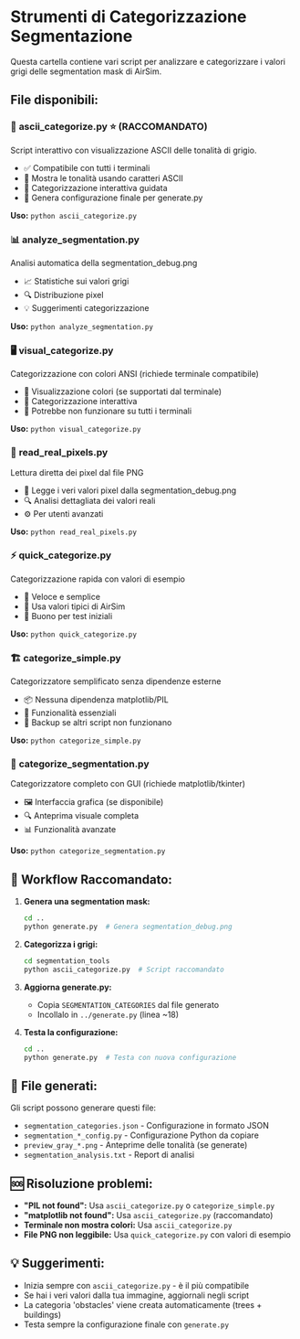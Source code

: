 # Strumenti di Categorizzazione Segmentazione

Questa cartella contiene vari script per analizzare e categorizzare i valori grigi delle segmentation mask di AirSim.

## File disponibili:

### 🎨 **ascii_categorize.py** ⭐ (RACCOMANDATO)
Script interattivo con visualizzazione ASCII delle tonalità di grigio.
- ✅ Compatibile con tutti i terminali
- 🎨 Mostra le tonalità usando caratteri ASCII
- 👤 Categorizzazione interattiva guidata
- 💾 Genera configurazione finale per generate.py

**Uso:** `python ascii_categorize.py`

### 📊 **analyze_segmentation.py**
Analisi automatica della segmentation_debug.png
- 📈 Statistiche sui valori grigi
- 🔍 Distribuzione pixel
- 💡 Suggerimenti categorizzazione

**Uso:** `python analyze_segmentation.py`

### 🖥️ **visual_categorize.py**
Categorizzazione con colori ANSI (richiede terminale compatibile)
- 🌈 Visualizzazione colori (se supportati dal terminale)
- 👤 Categorizzazione interattiva
- 📱 Potrebbe non funzionare su tutti i terminali

**Uso:** `python visual_categorize.py`

### 🔧 **read_real_pixels.py**
Lettura diretta dei pixel dal file PNG
- 📖 Legge i veri valori pixel dalla segmentation_debug.png
- 🔍 Analisi dettagliata dei valori reali
- ⚙️ Per utenti avanzati

**Uso:** `python read_real_pixels.py`

### ⚡ **quick_categorize.py**
Categorizzazione rapida con valori di esempio
- 🚀 Veloce e semplice
- 🧪 Usa valori tipici di AirSim
- 📝 Buono per test iniziali

**Uso:** `python quick_categorize.py`

### 🏗️ **categorize_simple.py**
Categorizzatore semplificato senza dipendenze esterne
- 📦 Nessuna dipendenza matplotlib/PIL
- 🎯 Funzionalità essenziali
- 🔧 Backup se altri script non funzionano

**Uso:** `python categorize_simple.py`

### 🔬 **categorize_segmentation.py**
Categorizzatore completo con GUI (richiede matplotlib/tkinter)
- 🖼️ Interfaccia grafica (se disponibile)
- 🔍 Anteprima visuale completa
- 📊 Funzionalità avanzate

**Uso:** `python categorize_segmentation.py`

## 🚀 Workflow Raccomandato:

1. **Genera una segmentation mask:**
   ```bash
   cd ..
   python generate.py  # Genera segmentation_debug.png
   ```

2. **Categorizza i grigi:**
   ```bash
   cd segmentation_tools
   python ascii_categorize.py  # Script raccomandato
   ```

3. **Aggiorna generate.py:**
   - Copia `SEGMENTATION_CATEGORIES` dal file generato
   - Incollalo in `../generate.py` (linea ~18)

4. **Testa la configurazione:**
   ```bash
   cd ..
   python generate.py  # Testa con nuova configurazione
   ```

## 📂 File generati:

Gli script possono generare questi file:
- `segmentation_categories.json` - Configurazione in formato JSON
- `segmentation_*_config.py` - Configurazione Python da copiare
- `preview_gray_*.png` - Anteprime delle tonalità (se generate)
- `segmentation_analysis.txt` - Report di analisi

## 🆘 Risoluzione problemi:

- **"PIL not found":** Usa `ascii_categorize.py` o `categorize_simple.py`
- **"matplotlib not found":** Usa `ascii_categorize.py` (raccomandato)
- **Terminale non mostra colori:** Usa `ascii_categorize.py`
- **File PNG non leggibile:** Usa `quick_categorize.py` con valori di esempio

## 💡 Suggerimenti:

- Inizia sempre con `ascii_categorize.py` - è il più compatibile
- Se hai i veri valori dalla tua immagine, aggiornali negli script
- La categoria 'obstacles' viene creata automaticamente (trees + buildings)
- Testa sempre la configurazione finale con `generate.py`
